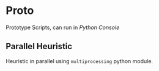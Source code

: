 # Proto
Prototype Scripts, can run in *Python Console*

## Parallel Heuristic
Heuristic in parallel using `multiprocessing` python module.